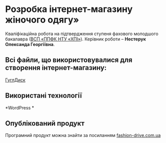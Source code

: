 # Розробка інтернет-магазину жіночого одягу»

Кваліфікаційна робота на підтвердження ступеня фахового молодшого
бакалавра ([ВСП «ППФК НТУ «ХПІ»](http://polytechnic.poltava.ua)). Керівник
роботи – **Нестерук Олександа Георгіївна**.

## Всі файли, що використовувалися для створення інтернет-магазину:
[ГуглДиск](https://drive.google.com/drive/folders/1Ea16jdKkjiB_BlpBTptV1i19c1bLJzTM?usp=sharing)


## Використані технології
*WordPress
*
  
## Опублікований продукт
Програмний продукт можна знайти за посиланням [fashion-drive.com.ua](https://fashion-drive.com.ua/)

